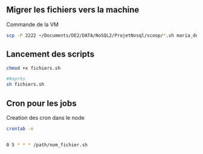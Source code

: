## Migrer les fichiers vers la machine

Commande de la VM
```bash
scp -P 2222 ~/Documents/DE2/DATA/NoSQL2/ProjetNosql/scoop/*.sh maria_dev@localhost:/home/maria_dev/sqoopsh/
```

## Lancement des scripts

```bash 
chmod +x fichiers.sh

##après
sh fichiers.sh
```
## Cron pour les jobs

Creation des cron dans le node

```bash 
crontab -e
``` 
```bash

0 5 * * * /path/nom_fichier.sh 

```